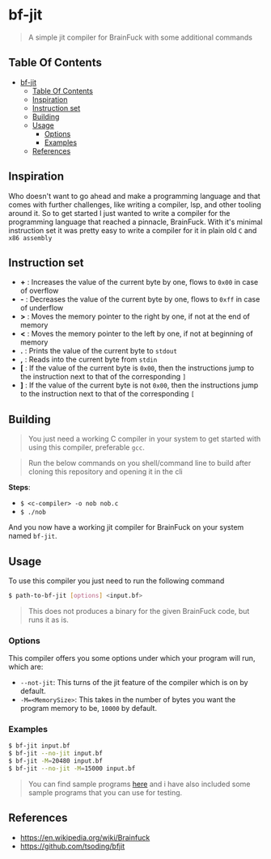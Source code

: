 # bf-jit

> A simple jit compiler for BrainFuck with some additional commands

## Table Of Contents

-   [bf-jit](#bf-jit)
    -   [Table Of Contents](#table-of-contents)
    -   [Inspiration](#inspiration)
    -   [Instruction set](#instruction-set)
    -   [Building](#building)
    -   [Usage](#usage)
        -   [Options](#options)
        -   [Examples](#examples)
    -   [References](#references)

## Inspiration

Who doesn't want to go ahead and make a programming language and that comes with further challenges, like writing a compiler, lsp, and other tooling around it. So to get started I just wanted to write a compiler for the programming language that reached a pinnacle, BrainFuck. With it's minimal instruction set it was pretty easy to write a compiler for it in plain old `C` and `x86 assembly`

## Instruction set

-   **+** : Increases the value of the current byte by one, flows to `0x00` in case of overflow
-   **-** : Decreases the value of the current byte by one, flows to `0xff` in case of underflow
-   **>** : Moves the memory pointer to the right by one, if not at the end of memory
-   **<** : Moves the memory pointer to the left by one, if not at beginning of memory
-   **.** : Prints the value of the current byte to `stdout`
-   **,** : Reads into the current byte from `stdin`
-   **[** : If the value of the current byte is `0x00`, then the instructions jump to the instruction next to that of the corresponding `]`
-   **]** : If the value of the current byte is not `0x00`, then the instructions jump to the instruction next to that of the corresponding `[`

## Building

> You just need a working C compiler in your system to get started with using this compiler, preferable `gcc`.

> Run the below commands on you shell/command line to build after cloning this repository and opening it in the cli

**Steps**:

-   `$ <c-compiler> -o nob nob.c`
-   `$ ./nob`

And you now have a working jit compiler for BrainFuck on your system named `bf-jit`.

## Usage

To use this compiler you just need to run the following command

```bash
$ path-to-bf-jit [options] <input.bf>
```

> This does not produces a binary for the given BrainFuck code, but runs it as is.

### Options

This compiler offers you some options under which your program will run, which are:

-   `--not-jit`: This turns of the jit feature of the compiler which is on by default.
-   `-M=<MemorySize>`: This takes in the number of bytes you want the program memory to be, `10000` by default.

### Examples

```bash
$ bf-jit input.bf
$ bf-jit --no-jit input.bf
$ bf-jit -M=20480 input.bf
$ bf-jit --no-jit -M=15000 input.bf
```

> You can find sample programs [here](https://en.wikipedia.org/wiki/Brainfuck) and i have also included some sample programs that you can use for testing.

## References

-   <https://en.wikipedia.org/wiki/Brainfuck>
-   <https://github.com/tsoding/bfjit>
